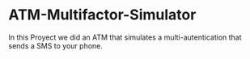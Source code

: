 # ATM-Multifactor-Simulator
In this Proyect we did an ATM that simulates a multi-autentication that sends a SMS to your phone.
